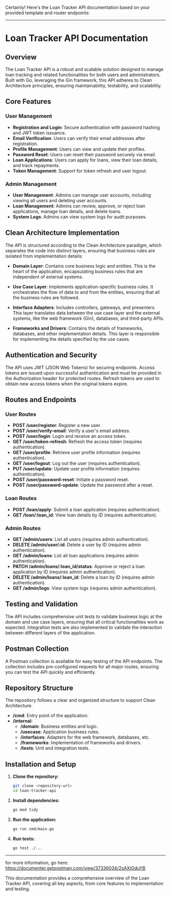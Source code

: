 Certainly! Here's the Loan Tracker API documentation based on your provided template and router endpoints:

---

# Loan Tracker API Documentation

## Overview
The Loan Tracker API is a robust and scalable solution designed to manage loan tracking and related functionalities for both users and administrators. Built with Go, leveraging the Gin framework, this API adheres to Clean Architecture principles, ensuring maintainability, testability, and scalability.

## Core Features

### User Management
- **Registration and Login**: Secure authentication with password hashing and JWT token issuance.
- **Email Verification**: Users can verify their email addresses after registration.
- **Profile Management**: Users can view and update their profiles.
- **Password Reset**: Users can reset their password securely via email.
- **Loan Applications**: Users can apply for loans, view their loan details, and track repayments.
- **Token Management**: Support for token refresh and user logout.

### Admin Management
- **User Management**: Admins can manage user accounts, including viewing all users and deleting user accounts.
- **Loan Management**: Admins can review, approve, or reject loan applications, manage loan details, and delete loans.
- **System Logs**: Admins can view system logs for audit purposes.

## Clean Architecture Implementation
The API is structured according to the Clean Architecture paradigm, which separates the code into distinct layers, ensuring that business rules are isolated from implementation details:

- **Domain Layer**: Contains core business logic and entities. This is the heart of the application, encapsulating business rules that are independent of external systems.

- **Use Case Layer**: Implements application-specific business rules. It orchestrates the flow of data to and from the entities, ensuring that all the business rules are followed.

- **Interface Adapters**: Includes controllers, gateways, and presenters. This layer translates data between the use case layer and the external systems, like the web framework (Gin), databases, and third-party APIs.

- **Frameworks and Drivers**: Contains the details of frameworks, databases, and other implementation details. This layer is responsible for implementing the details specified by the use cases.

## Authentication and Security
The API uses JWT (JSON Web Tokens) for securing endpoints. Access tokens are issued upon successful authentication and must be provided in the Authorization header for protected routes. Refresh tokens are used to obtain new access tokens when the original tokens expire.

## Routes and Endpoints

### User Routes
- **POST /user/register**: Register a new user.
- **POST /user/verify-email**: Verify a user's email address.
- **POST /user/login**: Login and receive an access token.
- **GET /user/token-refresh**: Refresh the access token (requires authentication).
- **GET /user/profile**: Retrieve user profile information (requires authentication).
- **GET /user/logout**: Log out the user (requires authentication).
- **PUT /user/update**: Update user profile information (requires authentication).
- **POST /user/password-reset**: Initiate a password reset.
- **POST /user/password-update**: Update the password after a reset.

### Loan Routes
- **POST /loan/apply**: Submit a loan application (requires authentication).
- **GET /loan/:loan_id**: View loan details by ID (requires authentication).

### Admin Routes
- **GET /admin/users**: List all users (requires admin authentication).
- **DELETE /admin/user/:id**: Delete a user by ID (requires admin authentication).
- **GET /admin/loans**: List all loan applications (requires admin authentication).
- **PATCH /admin/loans/:loan_id/status**: Approve or reject a loan application by ID (requires admin authentication).
- **DELETE /admin/loans/:loan_id**: Delete a loan by ID (requires admin authentication).
- **GET /admin/logs**: View system logs (requires admin authentication).

## Testing and Validation
The API includes comprehensive unit tests to validate business logic at the domain and use case layers, ensuring that all critical functionalities work as expected. Integration tests are also implemented to validate the interaction between different layers of the application.

## Postman Collection
A Postman collection is available for easy testing of the API endpoints. The collection includes pre-configured requests for all major routes, ensuring you can test the API quickly and efficiently.

## Repository Structure
The repository follows a clear and organized structure to support Clean Architecture:

- **/cmd**: Entry point of the application.
- **/internal**:
  - **/domain**: Business entities and logic.
  - **/usecase**: Application business rules.
  - **/interfaces**: Adapters for the web framework, databases, etc.
  - **/frameworks**: Implementation of frameworks and drivers.
  - **/tests**: Unit and integration tests.

## Installation and Setup

1. **Clone the repository:**
    ```bash
    git clone <repository-url>
    cd loan-tracker-api
    ```

2. **Install dependencies:**
    ```bash
    go mod tidy
    ```

3. **Run the application:**
    ```bash
    go run cmd/main.go
    ```

4. **Run tests:**
    ```bash
    go test ./...
    ```

---

for more information, go here: https://documenter.getpostman.com/view/37336034/2sAXjGduYB

This documentation provides a comprehensive overview of the Loan Tracker API, covering all key aspects, from core features to implementation and testing.